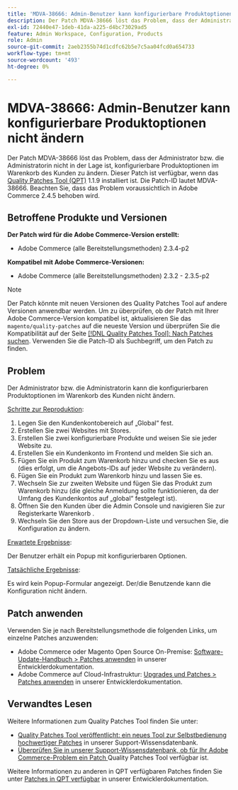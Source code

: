 ```yaml
---
title: 'MDVA-38666: Admin-Benutzer kann konfigurierbare Produktoptionen nicht ändern'
description: Der Patch MDVA-38666 löst das Problem, dass der Administrator bzw. die Administratorin nicht in der Lage ist, konfigurierbare Produktoptionen im Warenkorb des Kunden zu ändern. Dieser Patch ist verfügbar, wenn das [Quality Patches Tool (QPT)](/help/announcements/adobe-commerce-announcements/magento-quality-patches-released-new-tool-to-self-serve-quality-patches.md) 1.1.9 installiert ist. Die Patch-ID lautet MDVA-38666. Beachten Sie, dass das Problem voraussichtlich in Adobe Commerce 2.4.5 behoben wird.
exl-id: 72440e47-1deb-41da-a225-d4bc73029ad5
feature: Admin Workspace, Configuration, Products
role: Admin
source-git-commit: 2aeb2355b74d1cdfc62b5e7c5aa04fcd0a654733
workflow-type: tm+mt
source-wordcount: '493'
ht-degree: 0%

---
```


# MDVA-38666: Admin-Benutzer kann konfigurierbare Produktoptionen nicht ändern

Der Patch MDVA-38666 löst das Problem, dass der Administrator bzw. die Administratorin nicht in der Lage ist, konfigurierbare Produktoptionen im Warenkorb des Kunden zu ändern. Dieser Patch ist verfügbar, wenn das [Quality Patches Tool (QPT)](/help/announcements/adobe-commerce-announcements/magento-quality-patches-released-new-tool-to-self-serve-quality-patches.md) 1.1.9 installiert ist. Die Patch-ID lautet MDVA-38666. Beachten Sie, dass das Problem voraussichtlich in Adobe Commerce 2.4.5 behoben wird.

## Betroffene Produkte und Versionen

**Der Patch wird für die Adobe Commerce-Version erstellt:**

* Adobe Commerce (alle Bereitstellungsmethoden) 2.3.4-p2

**Kompatibel mit Adobe Commerce-Versionen:**

* Adobe Commerce (alle Bereitstellungsmethoden) 2.3.2 - 2.3.5-p2

>[!NOTE]
>
>Der Patch könnte mit neuen Versionen des Quality Patches Tool auf andere Versionen anwendbar werden. Um zu überprüfen, ob der Patch mit Ihrer Adobe Commerce-Version kompatibel ist, aktualisieren Sie das `magento/quality-patches` auf die neueste Version und überprüfen Sie die Kompatibilität auf der Seite [[!DNL Quality Patches Tool]: Nach Patches suchen](https://experienceleague.adobe.com/tools/commerce-quality-patches/index.html). Verwenden Sie die Patch-ID als Suchbegriff, um den Patch zu finden.

## Problem

Der Administrator bzw. die Administratorin kann die konfigurierbaren Produktoptionen im Warenkorb des Kunden nicht ändern.

<u>Schritte zur Reproduktion</u>:

1. Legen Sie den Kundenkontobereich auf „Global“ fest.
1. Erstellen Sie zwei Websites mit Stores.
1. Erstellen Sie zwei konfigurierbare Produkte und weisen Sie sie jeder Website zu.
1. Erstellen Sie ein Kundenkonto im Frontend und melden Sie sich an.
1. Fügen Sie ein Produkt zum Warenkorb hinzu und checken Sie es aus (dies erfolgt, um die Angebots-IDs auf jeder Website zu verändern).
1. Fügen Sie ein Produkt zum Warenkorb hinzu und lassen Sie es.
1. Wechseln Sie zur zweiten Website und fügen Sie das Produkt zum Warenkorb hinzu (die gleiche Anmeldung sollte funktionieren, da der Umfang des Kundenkontos auf „global“ festgelegt ist).
1. Öffnen Sie den Kunden über die Admin Console und navigieren Sie zur Registerkarte Warenkorb .
1. Wechseln Sie den Store aus der Dropdown-Liste und versuchen Sie, die Konfiguration zu ändern.

<u>Erwartete Ergebnisse</u>:

Der Benutzer erhält ein Popup mit konfigurierbaren Optionen.

<u>Tatsächliche Ergebnisse</u>:

Es wird kein Popup-Formular angezeigt. Der/die Benutzende kann die Konfiguration nicht ändern.

## Patch anwenden

Verwenden Sie je nach Bereitstellungsmethode die folgenden Links, um einzelne Patches anzuwenden:

* Adobe Commerce oder Magento Open Source On-Premise: [Software-Update-Handbuch > Patches anwenden](https://experienceleague.adobe.com/en/docs/commerce-operations/tools/quality-patches-tool/usage) in unserer Entwicklerdokumentation.
* Adobe Commerce auf Cloud-Infrastruktur: [Upgrades und Patches > Patches anwenden](https://experienceleague.adobe.com/en/docs/commerce-cloud-service/user-guide/develop/upgrade/apply-patches) in unserer Entwicklerdokumentation.

## Verwandtes Lesen

Weitere Informationen zum Quality Patches Tool finden Sie unter:

* [Quality Patches Tool veröffentlicht: ein neues Tool zur Selbstbedienung hochwertiger Patches](/help/announcements/adobe-commerce-announcements/magento-quality-patches-released-new-tool-to-self-serve-quality-patches.md) in unserer Support-Wissensdatenbank.
* [Überprüfen Sie in unserer Support-Wissensdatenbank, ob für Ihr Adobe Commerce-Problem ein Patch ](/help/support-tools/patches-available-in-qpt-tool/check-patch-for-magento-issue-with-magento-quality-patches.md) Quality Patches Tool verfügbar ist.

Weitere Informationen zu anderen in QPT verfügbaren Patches finden Sie unter [Patches in QPT verfügbar](https://experienceleague.adobe.com/tools/commerce-quality-patches/index.html) in unserer Entwicklerdokumentation.

